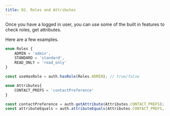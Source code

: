 ```yaml
---
title: 02. Roles and Attributes
---
```



Once you have a logged in user, you can use some of the built in features to check roles, get attributes.

Here are a few examples.

```typescript
enum Roles {
    ADMIN = 'admin',
    STANDARD = 'standard',
    READ_ONLY = 'read_only'
}

const useHasRole = auth.hasRole(Roles.ADMIN); // true/false

enum Attributes{
    CONTACT_PREFS = 'contactPreference'
}

const contactPreference = auth.getAttribute(Attributes.CONTACT_PREFS);
const attributeEquals = auth.attributeEquals(Attributes.CONTACT_PREFS, 'email')
```
